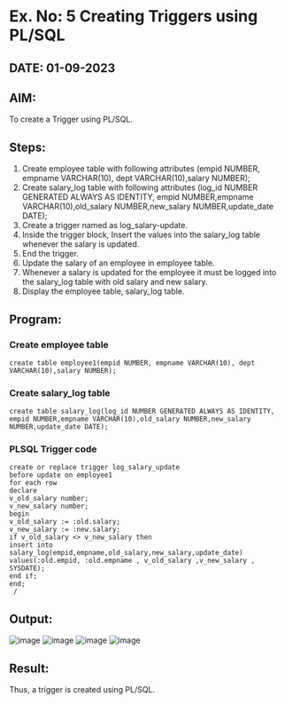 # Ex. No: 5 Creating Triggers using PL/SQL
## DATE: 01-09-2023
## AIM: 
To create a Trigger using PL/SQL.

## Steps:
1. Create employee table with following attributes (empid NUMBER, empname VARCHAR(10), dept VARCHAR(10),salary NUMBER);
2. Create salary_log table with following attributes (log_id NUMBER GENERATED ALWAYS AS IDENTITY, empid NUMBER,empname VARCHAR(10),old_salary NUMBER,new_salary NUMBER,update_date DATE);
3. Create a trigger named as log_salary-update.
4. Inside the trigger block, Insert the values into the salary_log table whenever the salary is updated.
5. End the trigger.
6. Update the salary of an employee in employee table.
7. Whenever a salary is updated for the employee it must be logged into the salary_log table with old salary and new salary.
8. Display the employee table, salary_log table.

## Program:
### Create employee table
```
create table employee1(empid NUMBER, empname VARCHAR(10), dept VARCHAR(10),salary NUMBER);
```
### Create salary_log table
```
create table salary_log(log_id NUMBER GENERATED ALWAYS AS IDENTITY, empid NUMBER,empname VARCHAR(10),old_salary NUMBER,new_salary NUMBER,update_date DATE);
```
### PLSQL Trigger code
```
create or replace trigger log_salary_update
before update on employee1
for each row
declare
v_old_salary number;
v_new_salary number;
begin
v_old_salary := :old.salary;
v_new_salary := :new.salary;
if v_old_salary <> v_new_salary then
insert into salary_log(empid,empname,old_salary,new_salary,update_date)
values(:old.empid, :old.empname , v_old_salary ,v_new_salary , SYSDATE);
end if;     
end;
 /
 ```

## Output:
![image](https://github.com/Priya-Loganathan/Ex-No-5-Creating-Triggers-using-PL-SQL/assets/121166075/86467a50-bd8b-4082-9609-fea1310833ad)
![image](https://github.com/Priya-Loganathan/Ex-No-5-Creating-Triggers-using-PL-SQL/assets/121166075/adfa1ca7-fcc3-468d-9a9b-c416495aeb88)
![image](https://github.com/Priya-Loganathan/Ex-No-5-Creating-Triggers-using-PL-SQL/assets/121166075/869c73ee-79b9-4c8d-aab1-cabf9da8c469)
![image](https://github.com/Priya-Loganathan/Ex-No-5-Creating-Triggers-using-PL-SQL/assets/121166075/7a2d9d66-40e4-456b-a97a-60644376c07c)

## Result:
Thus, a trigger is created using PL/SQL.
